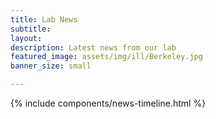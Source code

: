 ```yaml
---
title: Lab News
subtitle: 
layout:
description: Latest news from our lab 
featured_image: assets/img/ill/Berkeley.jpg
banner_size: small 

---
```





 {% include components/news-timeline.html %}  



